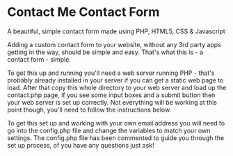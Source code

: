 # Contact Me Contact Form
A beautiful, simple contact form made using PHP, HTML5, CSS &amp; Javascript

Adding a custom contact form to your website, without any 3rd party apps getting in the way, should be simple and easy. That's what this is - a contact form - simple.

To get this up and running you'll need a web server running PHP - that's probably already installed in your server if you can get a static web page to load. After that copy this whole directory to your web server and load up the contact.php page, if you see some input boxes and a submit button then your web server is set up correctly. Not everything will be working at this point though, you'll need to follow the instructions below.

To get this set up and working with your own email address you will need to go into the config.php file and change the variables to match your own settings. The config.php file has been commented to guide you through the set up process, of you have any questions just ask!